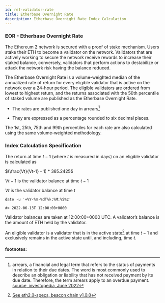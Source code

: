 ```yaml
---
id: ref-validator-rate
title: Etherbase Overnight Rate
description: Etherbase Overnight Rate Index Calculation
---
```


### EOR - Etherbase Overnight Rate

The Ethereum 2 network is secured with a proof of stake mechanism. Users stake their ETH to become a validator on the network. Validators that are actively working to secure the network receive rewards to increase their staked balance, conversely, validators that perform actions to destabilize or attack the network risk having the balance reduced.

The Etherbase Overnight Rate is a volume-weighted median of the annualized rate of return for every eligible validator that is active on the network over a 24-hour period. The eligible validators are ordered from lowest to highest return, and the returns associated with the 50th percentile of staked volume are published as the Etherbase Overnight Rate.

-   The rates are published one day in arrears[^1]

-   They are expressed as a percentage rounded to six decimal places.

The 1st, 25th, 75th and 99th percentiles for each rate are also calculated using the same volume-weighted methodology.

### Index Calculation Specification

The return at time ${t-1}$ (where ${t}$ is measured in days) on an eligible validator is calculated as

$(\frac{Vt}{Vt-1} - 1) * 365.2425$

${Vt-1}$ is the validator balance at time ${t-1}$

${Vt}$ is the validator balance at time ${t}$

```shell
date -u '+%Y-%m-%dT%k:%M:%S%z'

#> 2022-06-13T 12:00:00+0000
```

Validator balances are taken at 12:00:00+0000 UTC. A validator’s balance is the amount of ETH held by the validator.

An eligible validator is a validator that is in the active state[^2] at time ${t-1}$ and exclusively remains in the active state until, and including, time ${t}$.

#### footnotes:

[^1]: arrears, a financial and legal term that refers to the status of payments in relation to their due dates. The word is most commonly used to describe an obligation or liability that has not received payment by its due date. Therefore, the term arrears apply to an overdue payment. [source, investopedia, June 2022](https://www.investopedia.com/terms/a/arrears.asp)
[^2]: [See eth2.0-specs, beacon chain v1.0.0](https://github.com/ethereum/eth2.0-specs/blob/v1.0.0/specs/phase0/beacon-chain.md#is_active_validator)
